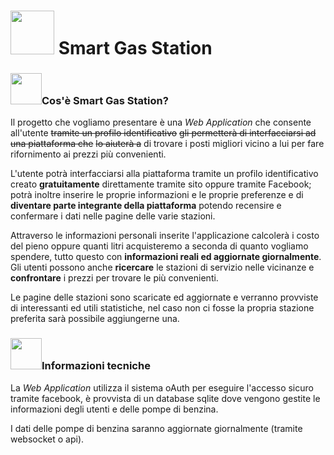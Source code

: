 # <img src="http://cdn.onlinewebfonts.com/svg/img_403829.png" width="70px" /> Smart Gas Station



### <img src="https://encrypted-tbn0.gstatic.com/images?q=tbn:ANd9GcQneNR5549RqlG4fRgDc2db2jif6cqa-yUtkWf9ATx6KPePNw26oQ" width="50px" />Cos'è Smart Gas Station?

Il progetto che vogliamo presentare è una *Web Application* che consente all'utente ~~tramite un profilo identificativo~~ ~~gli permetterà di interfacciarsi ad una piattaforma che~~ ~~lo aiuterà a~~ di trovare i posti migliori vicino a lui per fare rifornimento ai prezzi più convenienti. 

L'utente potrà interfacciarsi alla piattaforma tramite un profilo identificativo creato **gratuitamente** direttamente tramite sito oppure tramite Facebook; potrà inoltre inserire le proprie informazioni e le proprie preferenze e di **diventare parte integrante della piattaforma** potendo recensire e confermare i dati nelle pagine delle varie stazioni.

 Attraverso le informazioni personali inserite l'applicazione calcolerà i costo del pieno oppure quanti litri acquisteremo a seconda di quanto vogliamo spendere, tutto questo con **informazioni reali ed aggiornate giornalmente**. Gli utenti possono anche **ricercare** le stazioni di servizio nelle vicinanze e **confrontare** i prezzi per trovare le più convenienti.

Le pagine delle stazioni sono scaricate ed aggiornate e verranno provviste di interessanti ed utili statistiche, nel caso non ci fosse la propria stazione preferita sarà possibile aggiungerne una.



### <img src="https://cdn.pixabay.com/photo/2016/03/31/19/15/gear-1294844_960_720.png" width="50px" />Informazioni tecniche

La *Web Application* utilizza il sistema oAuth per eseguire l'accesso sicuro tramite facebook, è provvista di un database sqlite dove vengono gestite le informazioni degli utenti e delle pompe di benzina.

I dati delle pompe di benzina saranno aggiornate giornalmente (tramite websocket o api).